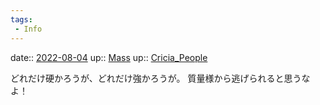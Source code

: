 ```yaml
---
tags:
 - Info
---
```


date:: [2022-08-04](Daily_Note/2022-08-04.md)
up:: [Mass](../Bar/Novel/Topics/Mass.md)
up:: [Cricia_People](../Bar/Novel/Nacaria/Cricia_People.md)

どれだけ硬かろうが、どれだけ強かろうが。
質量様から逃げられると思うなよ！